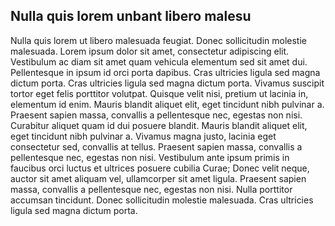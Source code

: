 ## Nulla quis lorem unbant libero malesu

Nulla quis lorem ut libero malesuada feugiat. Donec sollicitudin molestie malesuada. Lorem ipsum dolor sit amet, consectetur adipiscing elit. Vestibulum ac diam sit amet quam vehicula elementum sed sit amet dui. Pellentesque in ipsum id orci porta dapibus. Cras ultricies ligula sed magna dictum porta. Cras ultricies ligula sed magna dictum porta. Vivamus suscipit tortor eget felis porttitor volutpat. Quisque velit nisi, pretium ut lacinia in, elementum id enim. Mauris blandit aliquet elit, eget tincidunt nibh pulvinar a. Praesent sapien massa, convallis a pellentesque nec, egestas non nisi. Curabitur aliquet quam id dui posuere blandit. Mauris blandit aliquet elit, eget tincidunt nibh pulvinar a. Vivamus magna justo, lacinia eget consectetur sed, convallis at tellus. Praesent sapien massa, convallis a pellentesque nec, egestas non nisi. Vestibulum ante ipsum primis in faucibus orci luctus et ultrices posuere cubilia Curae; Donec velit neque, auctor sit amet aliquam vel, ullamcorper sit amet ligula. Praesent sapien massa, convallis a pellentesque nec, egestas non nisi. Nulla porttitor accumsan tincidunt. Donec sollicitudin molestie malesuada. Cras ultricies ligula sed magna dictum porta.